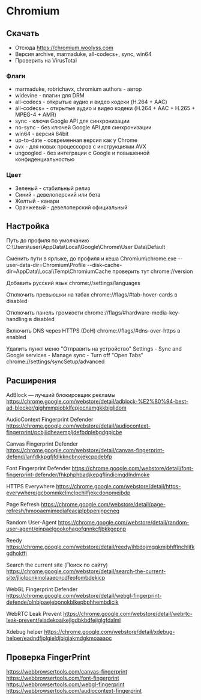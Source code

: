 # Chromium

## Скачать

- Отсюда https://chromium.woolyss.com
- Версия archive, marmaduke, all-codecs+, sync, win64
- Проверить на VirusTotal

### Флаги

- marmaduke, robrichavx, chromium authors - автор
- widevine - плагин для DRM
- all-codecs - открытые аудио и видео кодеки (H.264 + AAC)
- all-codecs+ - открытые аудио и видео кодеки (H.264 + AAC + H.265 + MPEG-4 + AMR)
- sync - ключи Google API для синхронизации
- no-sync - без ключей Google API для синхронизации
- win64 - версия 64bit
- up-to-date - современная версия как у Chrome
- avx - для новых процессоров с инструкциями AVX
- ungoogled - без интеграции с Google и повышенной конфиденциальностью

### Цвет

- Зеленый - стабильный релиз
- Синий - девелоперский или бета
- Желтый - канари
- Оранжевый - девелоперский официальный

## Настройка

Путь до профиля по умолчанию
C:\Users\user\AppData\Local\Google\Chrome\User Data\Default

Сменить пути в ярлыке, до профиля и кеша
Chromium\chrome.exe --user-data-dir=Chromium\Profile --disk-cache-dir=AppData\Local\Temp\ChromiumCache
проверить тут chrome://version

Добавить русский язык
chrome://settings/languages

Отключить превьюшки на табах
chrome://flags/#tab-hover-cards в disabled

Отключить панель громкости
chrome://flags/#hardware-media-key-handling в disabled

Включить DNS через HTTPS (DoH)
chrome://flags/#dns-over-https в enabled

Удалить пункт меню "Отправить на устройство"
Settings - Sync and Google services - Manage sync - Turn off "Open Tabs"
chrome://settings/syncSetup/advanced

## Расширения

AdBlock — лучший блокировщик рекламы
https://chrome.google.com/webstore/detail/adblock-%E2%80%94-best-ad-blocker/gighmmpiobklfepjocnamgkkbiglidom

AudioContext Fingerprint Defender
https://chrome.google.com/webstore/detail/audiocontext-fingerprint/pcbjiidheaempljdefbdplebgdgpjcbe

Canvas Fingerprint Defender
https://chrome.google.com/webstore/detail/canvas-fingerprint-defend/lanfdkkpgfjfdikkncbnojekcppdebfp

Font Fingerprint Defender
https://chrome.google.com/webstore/detail/font-fingerprint-defender/fhkphphbadjkepgfljndicmgdlndmoke

HTTPS Everywhere
https://chrome.google.com/webstore/detail/https-everywhere/gcbommkclmclpchllfjekcdonpmejbdp

Page Refresh
https://chrome.google.com/webstore/detail/page-refresh/hmooaemjmediafeacjplpbpenjnpcneg

Random User-Agent
https://chrome.google.com/webstore/detail/random-user-agent/einpaelgookohagofgnnkcfjbkkgepnp

Reedy
https://chrome.google.com/webstore/detail/reedy/ihbdojmggkmjbhfflnchljfkgdhokffj

Search the current site (Поиск по сайту)
https://chrome.google.com/webstore/detail/search-the-current-site/jliolpcnkmolaaecncdfeofombdekjcp

WebGL Fingerprint Defender
https://chrome.google.com/webstore/detail/webgl-fingerprint-defende/olnbjpaejebpnokblkepbphhembdicik

WebRTC Leak Prevent
https://chrome.google.com/webstore/detail/webrtc-leak-prevent/eiadekoaikejlgdbkbdfeijglgfdalml

Xdebug helper
https://chrome.google.com/webstore/detail/xdebug-helper/eadndfjplgieldjbigjakmdgkmoaaaoc

## Проверка FingerPrint

https://webbrowsertools.com/canvas-fingerprint
https://webbrowsertools.com/font-fingerprint
https://webbrowsertools.com/webgl-fingerprint
https://webbrowsertools.com/audiocontext-fingerprint